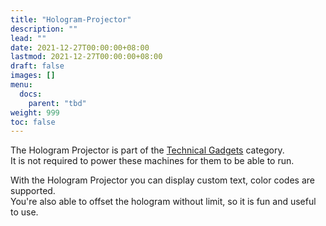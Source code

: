 ```yaml
---
title: "Hologram-Projector"
description: ""
lead: ""
date: 2021-12-27T00:00:00+08:00
lastmod: 2021-12-27T00:00:00+08:00
draft: false
images: []
menu: 
  docs:
    parent: "tbd"
weight: 999
toc: false
---
```


The Hologram Projector is part of the [Technical Gadgets](/docs/slimefun/technical-gadgets) category.  
It is not required to power these machines for them to be able to run.

With the Hologram Projector you can display custom text, color codes are supported.  
You're also able to offset the hologram without limit, so it is fun and useful to use.
